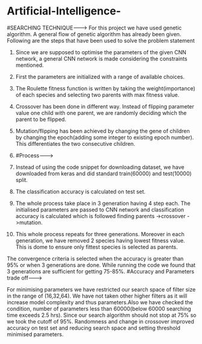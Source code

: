 # Artificial-Intelligence-
#SEARCHING TECHNIQUE--->
For this project we have used genetic algorithm. A general flow of genetic algorithm has already been given. Following are the steps that have been used to solve the problem statement
1.	Since we are supposed  to  optimise  the  parameters  of  the given CNN network, a general CNN network is made considering the constraints mentioned.
2.	First the parameters are initialized with a range of available choices.
3.	The Roulette fitness function is written by taking the weight(importance) of each species and selecting two parents with max fitness value.
4.	Crossover has been done in different way. Instead of flipping parameter value one child with one parent, we are randomly deciding which the parent to be flipped.
5.	Mutation/flipping has been achieved by changing  the  gene of children by changing the epoch(adding some integer to existing epoch number). This differentiates the two consecutive children.
6.	#Process--->

1.	Instead of using the code snippet for downloading dataset, we have downloaded from keras and did standard train(60000) and test(10000) split.
2.	The classification accuracy is calculated on test set.
3.	The whole process  take  place  in  3  generation  having  4 step each. The initialised parameters are passed to CNN network and classification accuracy is calculated which is followed finding parents ->crossover ->mutation.
4.	This whole process repeats for three generations. Moreover
in each generation, we have removed 2 species having lowest fitness value. This is dome to ensure only fittest species is selected as parents.

The convergence criteria is selected when the accuracy is greater than 95% or when 3 generations are done. While running the code we found that 3 generations are sufficient   for getting 75-85%.
#Accuracy and Parameters trade off--->

For minimising parameters we have restricted our search space of filter size in the range of (16,32,64). We have not taken other higher filters as it will increase model complexity and thus parameters.Also we have checked the condition, number of parameters less than 60000(below 60000 searching time exceeds 2.5 hrs). Since our search algorithm should not stop at 75% so we took the cutoff of 95%. Randomness and change  in  crossover  improved  accuracy  on test set and reducing search space and setting threshold minimised parameters.

